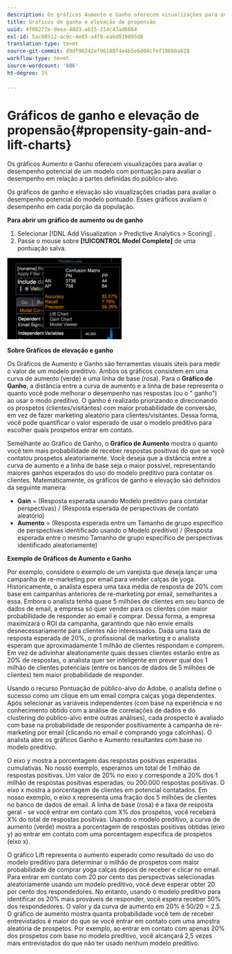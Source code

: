 ```yaml
---
description: Os gráficos Aumento e Ganho oferecem visualizações para avaliar o desempenho potencial de um modelo com pontuação para avaliar o desempenho em relação a partes definidas do público-alvo.
title: Gráficos de ganho e elevação de propensão
uuid: 4f08277e-deea-48d3-ab15-214c43ad6664
exl-id: 5ac08512-ac9c-4e85-a4f9-ea6d819095d8
translation-type: tm+mt
source-git-commit: d9df90242ef96188f4e4b5e6d04cfef196b0a628
workflow-type: tm+mt
source-wordcount: '806'
ht-degree: 1%

---
```


# Gráficos de ganho e elevação de propensão{#propensity-gain-and-lift-charts}

Os gráficos Aumento e Ganho oferecem visualizações para avaliar o desempenho potencial de um modelo com pontuação para avaliar o desempenho em relação a partes definidas do público-alvo.

Os gráficos de ganho e elevação são visualizações criadas para avaliar o desempenho potencial do modelo pontuado. Esses gráficos avaliam o desempenho em cada porção da população.

**Para abrir um gráfico de aumento ou de ganho**

1. Selecionar [!DNL Add Visualization > Predictive Analytics > Scoring] .
1. Passe o mouse sobre **[!UICONTROL Model Complete]** de uma pontuação salva.

![](assets/propensity_lift_gain_1.png)

**Sobre Gráficos de elevação e ganho**

Os Gráficos de Aumento e Ganho são ferramentas visuais úteis para medir o valor de um modelo preditivo. Ambos os gráficos consistem em uma curva de aumento (verde) e uma linha de base (rosa). Para o **Gráfico de Ganho**, a distância entre a curva de aumento e a linha de base representa o quanto você pode melhorar o desempenho nas respostas (ou o &quot; ganho&quot;) ao usar o modo preditivo. O ganho é realizado priorizando e direcionando os prospetos (clientes/visitantes) com maior probabilidade de conversão, em vez de fazer marketing aleatório para clientes/visitantes. Dessa forma, você pode quantificar o valor esperado de usar o modelo preditivo para escolher quais prospetos entrar em contato.

Semelhante ao Gráfico de Ganho, o **Gráfico de Aumento** mostra o quanto você tem mais probabilidade de receber respostas positivas do que se você contatou prospetos aleatoriamente. Você deseja que a distância entre a curva de aumento e a linha de base seja o maior possível, representando maiores ganhos esperados do uso do modelo preditivo para contatar os clientes. Matematicamente, os gráficos de ganho e elevação são definidos da seguinte maneira:

* **Gain**  = (Resposta esperada usando Modelo preditivo para contatar perspectivas) / (Resposta esperada de perspectivas de contato aleatório)
* **Aumento**  = (Resposta esperada entre um Tamanho de grupo específico de perspectivas identificado usando o Modelo preditivo) / (Resposta esperada entre o mesmo Tamanho de grupo específico de perspectivas identificado aleatoriamente)

**Exemplo de Gráficos de Aumento e Ganho**

Por exemplo, considere o exemplo de um varejista que deseja lançar uma campanha de re-marketing por email para vender calças de yoga. Historicamente, o analista espera uma taxa média de resposta de 20% com base em campanhas anteriores de re-marketing por email, semelhantes a essa. Embora o analista tenha quase 5 milhões de clientes em seu banco de dados de email, a empresa só quer vender para os clientes com maior probabilidade de responder ao email e comprar. Dessa forma, a empresa maximizará o ROI da campanha, garantindo que não envie emails desnecessariamente para clientes não interessados. Dada uma taxa de resposta esperada de 20%, o profissional de marketing e o analista esperam que aproximadamente 1 milhão de clientes respondam e comprem. Em vez de adivinhar aleatoriamente quais desses clientes estarão entre as 20% de respostas, o analista quer ser inteligente em prever qual dos 1 milhão de clientes potenciais (entre os bancos de dados de 5 milhões de clientes) tem maior probabilidade de responder.

Usando o recurso Pontuação de público-alvo do Adobe, o analista define o sucesso como um clique em um email compra calças yoga dependentes. Após selecionar as variáveis independentes (com base na experiência e no conhecimento obtido com a análise de correlações de dados e do clustering do público-alvo entre outras análises), cada prospecto é avaliado com base na probabilidade de responder positivamente à campanha de re-marketing por email (clicando no email e comprando yoga calcinhas). O analista abre os gráficos Ganho e Aumento resultantes com base no modelo preditivo.

O eixo y mostra a porcentagem das respostas positivas esperadas cumulativas. No nosso exemplo, esperamos um total de 1 milhão de respostas positivas. Um valor de 20% no eixo y corresponde a 20% dos 1 milhão de respostas positivas esperadas, ou 200.000 respostas positivas. O eixo x mostra a porcentagem de clientes em potencial contatados. Em nosso exemplo, o eixo x representa uma fração dos 5 milhões de clientes no banco de dados de email. A linha de base (rosa) é a taxa de resposta geral - se você entrar em contato com X% dos prospetos, você receberá X% do total de respostas positivas. Usando o modelo preditivo, a curva de aumento (verde) mostra a porcentagem de respostas positivas obtidas (eixo y) ao entrar em contato com uma porcentagem específica de prospetos (eixo x).

O gráfico Lift representa o aumento esperado como resultado do uso do modelo preditivo para determinar o milhão de prospetos com maior probabilidade de comprar yoga calças depois de receber e clicar no email. Para entrar em contato com 20 por cento das perspectivas selecionadas aleatoriamente usando um modelo preditivo, você deve esperar obter 20 por cento dos respondedores. No entanto, usando o modelo preditivo para identificar os 20% mais prováveis de responder, você espera receber 50% dos respondedores. O valor y da curva de aumento em 20% é 50/20 = 2.5. O gráfico de aumento mostra quanta probabilidade você tem de receber entrevistados é maior do que se você entrar em contato com uma amostra aleatória de prospetos. Por exemplo, ao entrar em contato com apenas 20% dos prospetos com base no modelo preditivo, você alcançará 2,5 vezes mais entrevistados do que não ter usado nenhum modelo preditivo.
